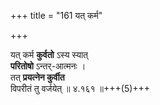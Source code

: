 +++
title = "161 यत् कर्म"

+++

यत् कर्म **कुर्वतो** ऽस्य स्यात्  
**परितोषो** ऽन्तर्-आत्मनः ।  
तत् **प्रयत्नेन कुर्वीत**  
विपरीतं तु वर्जयेत्  ॥ ४.१६१ ॥+++(5)+++  